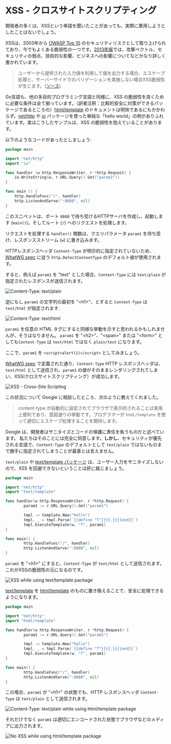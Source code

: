 XSS - クロスサイトスクリプティング
==========================

開発者の多くは、XSSという単語を聞いたことがあっても、実際に悪用しようとしたことはないでしょう。

XSSは、2003年から [OWASP Top 10][0] のセキュリティリスクとして取り上げられており、今でもよくある脆弱性の一つです。[2013年版][1]では、攻撃ベクトル、セキュリティの弱点、技術的な影響、ビジネスへの影響についてなどかなり詳しく書かれています。

> ユーザーから提供された入力値を利用して値を出力する場合、エスケープ処理と、サーバーサイドでのバリデーションを実施しない場合XSS脆弱性が生じます。([ソース][1])

Go言語も、他の多目的プログラミング言語と同様に、XSS の脆弱性を突くために必要な条件は全て揃っています。（訳者注釈：比較的安全に対策ができるパッケージであるところの）[html/template][2] のドキュメントは明快であるにもかかわらず。[net/http][3] や [io][4] パッケージを使った単純な「hello world」の例がありふれています。実はこうしたサンプルは、XSS の脆弱性を抱えていることがあります。

以下のようなコードがあったとしましょう:

```go
package main

import "net/http"
import "io"

func handler (w http.ResponseWriter, r *http.Request) {
    io.WriteString(w, r.URL.Query().Get("param1"))
}

func main () {
    http.HandleFunc("/", handler)
    http.ListenAndServe(":8080", nil)
}
```

このスニペットは、ポート `8080` で待ち受けるHTTPサーバを作成し、起動します
(`main()`)。そしてルート (`/`) へのリクエストを処理します。

リクエストを処理する `handler()` 関数は、クエリパラメータ `param1` を待ち受け、レスポンスストリーム (`w`) に書き込みます。

HTTPレスポンスヘッダ `Content-Type` が明示的に指定されていないため、[WhatWG spec][5] に従う
`http.DetectContentType` のデフォルト値が使用されます。

すると、例えば `param1` を "test" とした場合、`Content-Type` には `text/plain` が指定されたレスポンスが送信されます。

![Content-Type: text/plain][content-type-text-plain]

逆にもし `param1` の文字列の最初を "&lt;h1&gt;"、とすると `Content-Type` は `text/html` が指定されます.

![Content-Type: text/html][content-type-text-html]

`param1` を任意の HTML タグにすると同様な挙動を示すと思われるかもしれませんが、そうはなりません。
`param1` を "&lt;h2&gt;"、"&lt;span&gt;" または "&lt;form&gt;" としても`Content-Type` は `text/html` ではなく `plain/text` になります。

ここで、`param1` を `<script>alert(1)</script>` としてみましょう。

[WhatWG spec][5] で定義された通り、`Content-Type` HTTP レスポンスヘッダは、`text/html` として送信され、`param1` の値がそのままレンダリングされてしまい、XSS(クロスサイトスクリプティング）が成功します。

![XSS - Cross-Site Scripting][cross-site-scripting]

この状況について Google に相談したところ、次のように教えてくれました。

> content-type が自動的に設定されてブラウザで表示的されることは実用上便利であり、意図通りの挙動です。プログラマーが
> `html/template` を使って適切にエスケープ処理することを期待します。

Google は、開発者はサニタイズとコードの保護に責任を負うものだと述べています。
私たちはそのことには完全に同意します。**しかし**、セキュリティが優先される言語で、`Content-Type` のデフォルトとして `text/plain` ではないものまで勝手に指定されてしまうことが最善とは言えません。

`text/plain` や [text/template パッケージ][6] は、ユーザー入力をサニタイズしないので、XSS を回避できないということは肝に銘じましょう。


```go
package main

import "net/http"
import "text/template"

func handler(w http.ResponseWriter, r *http.Request) {
        param1 := r.URL.Query().Get("param1")

        tmpl := template.New("hello")
        tmpl, _ = tmpl.Parse(`{{define "T"}}{{.}}{{end}}`)
        tmpl.ExecuteTemplate(w, "T", param1)
}

func main() {
        http.HandleFunc("/", handler)
        http.ListenAndServe(":8080", nil)
}
```


`param1` を "&lt;h1&gt;" にすると、`Content-Type` が
`text/html` として送信されます。これがXSSの脆弱性の元になるのです。


![XSS while using text/template package][text-template-xss]


[text/template][6] を [html/template][2] のものに置き換えることで、安全に処理できるようになります。

```go
package main

import "net/http"
import "html/template"

func handler(w http.ResponseWriter, r *http.Request) {
        param1 := r.URL.Query().Get("param1")

        tmpl := template.New("hello")
        tmpl, _ = tmpl.Parse(`{{define "T"}}{{.}}{{end}}`)
        tmpl.ExecuteTemplate(w, "T", param1)
}

func main() {
        http.HandleFunc("/", handler)
        http.ListenAndServe(":8080", nil)
}
```

この場合、`param1` が "&lt;h1&gt;" の状態でも、HTTP レスポンスヘッダ `Content-Type` は `text/plain` として送信されます。

![Content-Type: text/plain while using html/template package][html-template-plain-text]

それだけでなく `param1` は適切にエンコードされた状態でブラウザなどのメディアに出力されます。

![No XSS while using html/template package][html-template-noxss]

[exploit-of-a-mom]: images/exploit-of-a-mom.png
[content-type-text-plain]: images/text-plain.png
[content-type-text-html]: images/text-html.png
[cross-site-scripting]: images/xss.png
[text-template-xss]: images/text-template-xss.png
[html-template-plain-text]: images/html-template-plain-text.png
[html-template-noxss]: images/html-template-text-plain-noxss.png

[0]: https://www.owasp.org/index.php/Category:OWASP_Top_Ten_Project
[1]: https://www.owasp.org/index.php/Top_10_2013-A3-Cross-Site_Scripting_(XSS)
[2]: https://golang.org/pkg/html/template/
[3]: https://golang.org/pkg/net/http/
[4]: https://golang.org/pkg/io/
[5]: https://mimesniff.spec.whatwg.org/#rules-for-identifying-an-unknown-mime-typ
[6]: https://golang.org/pkg/text/template/
